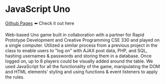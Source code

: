 # JavaScript Uno

[Github Pages](https://caberghausen.github.io/JavaScript-Uno/login.html)
⬅️ Check it out here

Web-based Uno game built in collaboration with a partner for Rapid Prototype Development and Creative Programming CSE 330 and played on a single computer. Utilized a similar process from a previous project in the class to enable users to "log on" with AJAX post data, PHP, and SQL, hashing usernames & passwords and storing them in a database. Once logged on, up to 8 players could be visually added around the table. We used JavaScript for all the functionality of the game, manipulating the DOM and HTML elements' styling and using functions & event listeners to apply the rules.
